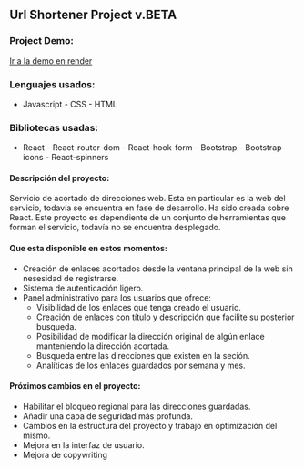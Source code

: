 ## Url Shortener Project v.BETA

### Project Demo: <br>

[Ir a la demo en render](https://swifturl.onrender.com/)

### Lenguajes usados: <br>

- Javascript - CSS - HTML

### Bibliotecas usadas: <br>

- React - React-router-dom - React-hook-form - Bootstrap - Bootstrap-icons - React-spinners

#### Descripción del proyecto:

Servicio de acortado de direcciones web. Esta en particular es la web del servicio, todavía se encuentra en fase de desarrollo. Ha sido creada sobre React. Este proyecto es dependiente de un conjunto de herramientas que forman el servicio, todavía no se encuentra desplegado.

#### Que esta disponible en estos momentos:

- Creación de enlaces acortados desde la ventana principal de la web sin nesesidad de registrarse.
- Sistema de autenticación ligero.
- Panel administrativo para los usuarios que ofrece:
  - Visibilidad de los enlaces que tenga creado el usuario.
  - Creación de enlaces con título y descripción que facilite su posterior busqueda.
  - Posibilidad de modificar la dirección original de algún enlace manteniendo la dirección acortada.
  - Busqueda entre las direcciones que existen en la seción.
  - Analíticas de los enlaces guardados por semana y mes.

#### Próximos cambios en el proyecto:

- Habilitar el bloqueo regional para las direcciones guardadas.
- Añadir una capa de seguridad más profunda.
- Cambios en la estructura del proyecto y trabajo en optimización del mismo.
- Mejora en la interfaz de usuario.
- Mejora de copywriting

